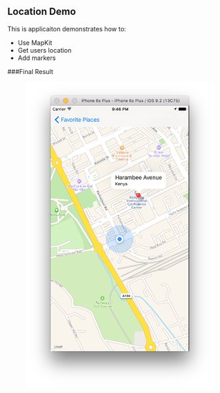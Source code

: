Location Demo
---------------------
This is applicaiton demonstrates how to: 

* Use MapKit
* Get users location
* Add markers

###Final Result
<p align="center">
  <img src="https://github.com/kioko/swift-code-snippets/blob/master/LocationDemo/artwork/LocationAdded.png?raw=true" alt="Final Result"/>
</p>
